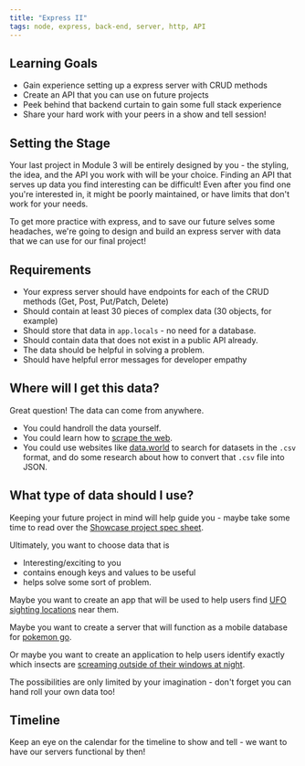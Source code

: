 ```yaml
---
title: "Express II"
tags: node, express, back-end, server, http, API
---
```


## Learning Goals

* Gain experience setting up a express server with CRUD methods
* Create an API that you can use on future projects
* Peek behind that backend curtain to gain some full stack experience
* Share your hard work with your peers in a show and tell session!

## Setting the Stage

Your last project in Module 3 will be entirely designed by you - the styling, the idea, and the API you work with will be your choice. Finding an API that serves up data you find interesting can be difficult! Even after you find one you're interested in, it might be poorly maintained, or have limits that don't work for your needs. 

To get more practice with express, and to save our future selves some headaches, we're going to design and build an express server with data that we can use for our final project!

## Requirements
- Your express server should have endpoints for each of the CRUD methods (Get, Post, Put/Patch, Delete)
- Should contain at least 30 pieces of complex data (30 objects, for example) 
- Should store that data in `app.locals` - no need for a database.
- Should contain data that does not exist in a public API already.
- The data should be helpful in solving a problem. 
- Should have helpful error messages for developer empathy

## Where will I get this data?
Great question! The data can come from anywhere. 
- You could handroll the data yourself. 
- You could learn how to [scrape the web](https://frontend.turing.edu/lessons/module-4/web-scraping-workshop).
- You could use websites like [data.world](https://data.world/search?q=) to search for datasets in the `.csv` format, and do some research about how to convert that `.csv` file into JSON.

## What type of data should I use?
Keeping your future project in mind will help guide you - maybe take some time to read over the [Showcase project spec sheet](https://frontend.turing.edu/projects/module-3/showcase.html).

Ultimately, you want to choose data that is 
- Interesting/exciting to you
- contains enough keys and values to be useful
- helps solve some sort of problem.

Maybe you want to create an app that will be used to help users find [UFO sighting locations](https://data.world/khturner/national-ufo-reporting-center-reports) near them.

Maybe you want to create a server that will function as a mobile database for [pokemon go](https://data.world/ljvmiranda921/pokemon-go-dataset).

Or maybe you want to create an application to help users identify exactly which insects are [screaming outside of their windows at night](https://data.world/us-usda-gov/7139e8c7-d0d4-4207-816e-a3c71fee8f63).

The possibilities are only limited by your imagination - don't forget you can hand roll your own data too!

## Timeline
Keep an eye on the calendar for the timeline to show and tell - we want to have our servers functional by then!